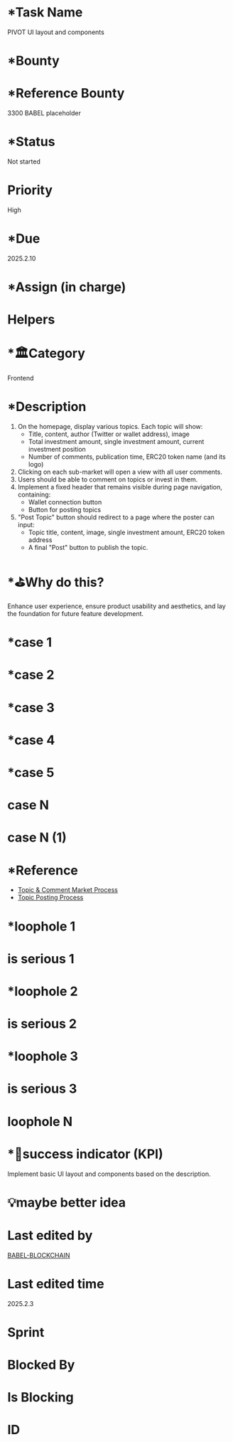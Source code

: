 # \*Task Name

PIVOT UI layout and components

# \*Bounty

# \*Reference Bounty

3300 BABEL placeholder

# \*Status

Not started

# Priority

High

# \*Due

2025.2.10

# \*Assign (in charge)

# Helpers

# \*🏛Category

Frontend

# \*Description

1. On the homepage, display various topics. Each topic will show:
    - Title, content, author (Twitter or wallet address), image
    - Total investment amount, single investment amount, current investment position
    - Number of comments, publication time, ERC20 token name (and its logo)
2. Clicking on each sub-market will open a view with all user comments.
3. Users should be able to comment on topics or invest in them.
4. Implement a fixed header that remains visible during page navigation, containing:
    - Wallet connection button
    - Button for posting topics
5. "Post Topic" button should redirect to a page where the poster can input:
    - Topic title, content, image, single investment amount, ERC20 token address
    - A final "Post" button to publish the topic.

# \*⛳️Why do this?

Enhance user experience, ensure product usability and aesthetics, and lay the foundation for future feature development.

# \*case 1

# \*case 2

# \*case 3

# \*case 4

# \*case 5

# case N

# case N (1)

# \*Reference

-   [Topic & Comment Market Process](https://v0.dev/chat/topic-comment-market-JZb4V89sQHx?b=b_VhMORqk6OCn)
-   [Topic Posting Process](https://v0.dev/chat/topic-posting-process-K3tkM1Cb1w1?b=b_iUnjyShBHPw)

# \*loophole 1

# is serious 1

# \*loophole 2

# is serious 2

# \*loophole 3

# is serious 3

# loophole N

# \*🎯success indicator (KPI)

Implement basic UI layout and components based on the description.

# 💡maybe better idea

# Last edited by

[BABEL-BLOCKCHAIN](https://github.com/BABEL-BLOCKCHAIN)

# Last edited time

2025.2.3

# Sprint

# Blocked By

# Is Blocking

# ID
